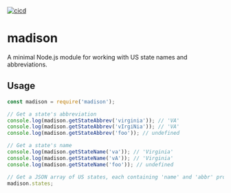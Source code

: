 [![cicd](https://github.com/mdb/madison/actions/workflows/cicd.yaml/badge.svg)](https://github.com/mdb/madison/actions/workflows/cicd.yaml)

# madison

A minimal Node.js module for working with US state names and abbreviations.

## Usage

```javascript
const madison = require('madison');

// Get a state's abbreviation
console.log(madison.getStateAbbrev('virginia')); // 'VA'
console.log(madison.getStateAbbrev('vIrgiNia')); // 'VA'
console.log(madison.getStateAbbrev('foo')); // undefined

// Get a state's name
console.log(madison.getStateName('va')); // 'Virginia'
console.log(madison.getStateName('vA')); // 'Virginia'
console.log(madison.getStateName('foo')); // undefined

// Get a JSON array of US states, each containing 'name' and 'abbr' properties:
madison.states;
```
